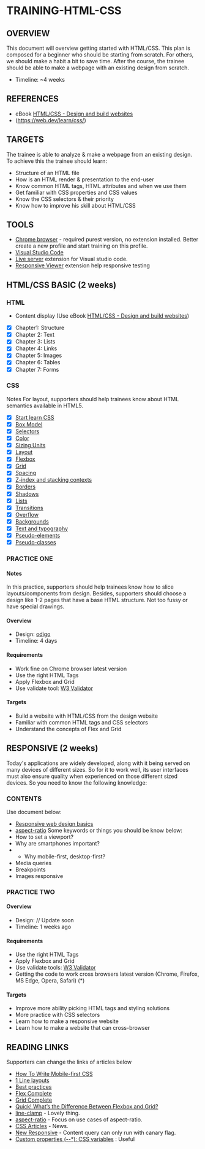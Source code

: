 # TRAINING-HTML-CSS

## OVERVIEW
This document will overview getting started with HTML/CSS. This plan is composed for a beginner who should be starting from scratch. For others, we should make a habit a bit to save time. After the course, the trainee should be able to make a webpage with an existing design from scratch.
- Timeline: ~4 weeks 

## REFERENCES
- eBook [HTML/CSS - Design and build websites](https://drive.google.com/open?id=0B8qLV3MMnCELODc3Y2tWRnZlTlU)
- (https://web.dev/learn/css/)

## TARGETS
The trainee is able to analyze & make a webpage from an existing design. To achieve this the trainee should learn:
- Structure of an HTML file
- How is an HTML render & presentation to the end-user
- Know common HTML tags, HTML attributes and when we use them
- Get familiar with CSS properties and CSS values
- Know the CSS selectors & their priority
- Know how to improve his skill about HTML/CSS
## TOOLS
- [Chrome browser](https://www.google.com/chrome/) - required purest version, no extension installed. Better create a new profile and start training on this profile.
- [Visual Studio Code](https://code.visualstudio.com/)
- [Live server](https://marketplace.visualstudio.com/items?itemName=ritwickdey.LiveServer) extension for Visual studio code.
- [Responsive Viewer](https://chrome.google.com/webstore/detail/responsive-viewer/inmopeiepgfljkpkidclfgbgbmfcennb?hl=en) extension help responsive testing

## HTML/CSS BASIC (2 weeks)

### HTML
- Content display (Use eBook [HTML/CSS - Design and build websites](https://drive.google.com/open?id=0B8qLV3MMnCELODc3Y2tWRnZlTlU))
- [x] Chapter1: Structure
- [x] Chapter 2: Text
- [x] Chapter 3: Lists
- [x] Chapter 4: Links
- [x] Chapter 5: Images
- [x] Chapter 6: Tables
- [x] Chapter 7: Forms
### CSS
Notes
For layout, supporters should help trainees know about HTML semantics available in HTML5.
- [x] [Start learn CSS](https://web.dev/learn/css/)
- [x] [Box Model](https://web.dev/learn/css/box-model/)
- [x] [Selectors](https://web.dev/learn/css/selectors/)
- [x] [Color](https://web.dev/learn/css/color/)
- [x] [Sizing Units](https://web.dev/learn/css/sizing/)
- [x] [Layout](https://web.dev/learn/css/layout/)
- [x] [Flexbox](https://web.dev/learn/css/flexbox/)
- [x] [Grid](https://web.dev/learn/css/grid/)
- [x] [Spacing](https://web.dev/learn/css/spacing/)
- [x] [Z-index and stacking contexts](https://web.dev/learn/css/z-index/)
- [x] [Borders](https://web.dev/learn/css/borders/)
- [x] [Shadows](https://web.dev/learn/css/shadows/)
- [x] [Lists](http://Lists)
- [x] [Transitions](https://web.dev/learn/css/transitions/)
- [x] [Overflow](https://web.dev/learn/css/overflow/)
- [x] [Backgrounds](https://web.dev/learn/css/backgrounds/)
- [x] [Text and typography](https://web.dev/learn/css/typography/)
- [x] [Pseudo-elements](https://web.dev/learn/css/pseudo-elements/)
- [x] [Pseudo-classes](https://web.dev/learn/css/pseudo-classes/)

### PRACTICE ONE
#### Notes
In this practice, supporters should help trainees know how to slice layouts/components from design. Besides, supporters should choose a design like 1-2 pages that have a base HTML structure. Not too fussy or have special drawings.
#### Overview
- Design: [odigo](https://www.figma.com/file/GEdIowP8MaUWaMRaArKe4W/travel-landing-page-jacobvoyles?node-id=0%3A1)
- Timeline: 4 days 
#### Requirements
- Work fine on Chrome browser latest version
- Use the right HTML Tags
- Apply Flexbox and Grid
- Use validate tool: [W3 Validator](https://validator.w3.org/)
#### Targets
- Build a website with HTML/CSS from the design website
- Familiar with common HTML tags and CSS selectors
- Understand the concepts of Flex and Grid
## RESPONSIVE (2 weeks)
Today's applications are widely developed, along with it being served on many devices of different sizes. So for it to work well, its user interfaces must also ensure quality when experienced on those different sized devices. So you need to know the following knowledge:
### CONTENTS
Use document below:
- [Responsive web design basics](https://web.dev/responsive-web-design-basics/)
- [aspect-ratio](https://web.dev/aspect-ratio/)
Some keywords or things you should be know below:
- How to set a viewport?
- Why are smartphones important?
- - Why mobile-first, desktop-first?
- Media queries
- Breakpoints
- Images responsive
### PRACTICE TWO
#### Overview
- Design: // Update soon
- Timeline: 1 weeks ago
#### Requirements
- Use the right HTML Tags
- Apply Flexbox and Grid
- Use validate tools: [W3 Validator](https://validator.w3.org/)
- Getting the code to work cross browsers latest version (Chrome, Firefox, MS Edge, Opera, Safari) (*)
#### Targets
- Improve more ability picking HTML tags and styling solutions
- More practice with CSS selectors
- Learn how to make a responsive website
- Learn how to make a website that can cross-browser
## READING LINKS
Supporters can change the links of articles below
- [How To Write Mobile-first CSS](https://zellwk.com/blog/how-to-write-mobile-first-css/)
- [1 Line layouts](https://1linelayouts.glitch.me/)
- [Best practices](https://medium.com/before-semicolon/50-css-best-practices-guidelines-to-write-better-css-c60807e9eee2)
- [Flex Complete](https://css-tricks.com/snippets/css/a-guide-to-flexbox/)
- [Grid Complete](https://css-tricks.com/snippets/css/complete-guide-grid/)
- [Quick! What’s the Difference Between Flexbox and Grid?](https://css-tricks.com/quick-whats-the-difference-between-flexbox-and-grid/)
- [line-clamp](https://css-tricks.com/almanac/properties/l/line-clamp/) - Lovely thing.
- [aspect-ratio](https://css-tricks.com/almanac/properties/a/aspect-ratio/) - Focus on use cases of aspect-ratio.
- [CSS Articles](https://web.dev/tags/css/) - News.
- [New Responsive](https://web.dev/new-responsive/) - Content query can only run with canary flag.
- [Custom properties (--*): CSS variables](https://developer.mozilla.org/en-US/docs/Web/CSS/--*) : Useful
